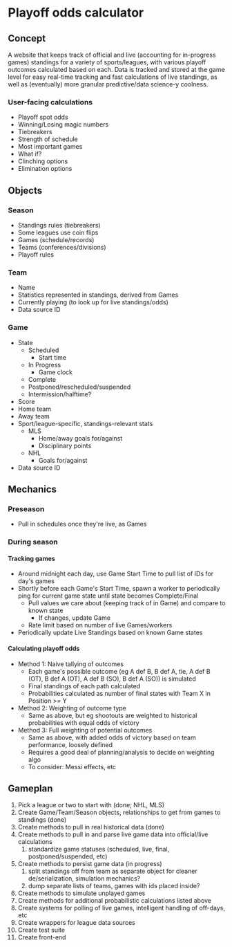 # Playoff odds calculator

## Concept

A website that keeps track of official and live (accounting for in-progress games) standings for a variety of sports/leagues, with various playoff outcomes calculated based on each. Data is tracked and stored at the game level for easy real-time tracking and fast calculations of live standings, as well as (eventually) more granular predictive/data science-y coolness.

### User-facing calculations

- Playoff spot odds
- Winning/Losing magic numbers
- Tiebreakers
- Strength of schedule
- Most important games
- What if?
- Clinching options
- Elimination options

## Objects

### Season
- Standings rules (tiebreakers)
- Some leagues use coin flips
- Games (schedule/records)
- Teams (conferences/divisions)
- Playoff rules

### Team
- Name
- Statistics represented in standings, derived from Games
- Currently playing (to look up for live standings/odds)
- Data source ID

### Game
- State
  - Scheduled
    - Start time
  - In Progress
    - Game clock
  - Complete
  - Postponed/rescheduled/suspended
  - Intermission/halftime?
- Score
- Home team
- Away team
- Sport/league-specific, standings-relevant stats
  - MLS
    - Home/away goals for/against
    - Disciplinary points
  - NHL
    - Goals for/against
- Data source ID

## Mechanics

### Preseason

- Pull in schedules once they're live, as Games

### During season

#### Tracking games
- Around midnight each day, use Game Start Time to pull list of IDs for day's games
- Shortly before each Game's Start Time, spawn a worker to periodically ping for current game state until state becomes Complete/Final
  - Pull values we care about (keeping track of in Game) and compare to known state
    - If changes, update Game
  - Rate limit based on number of live Games/workers
- Periodically update Live Standings based on known Game states

#### Calculating playoff odds
- Method 1: Naive tallying of outcomes
  - Each game's possible outcome (eg A def B, B def A, tie, A def B (OT), B def A (OT), A def B (SO), B def A (SO)) is simulated
  - Final standings of each path calculated
  - Probabilities calculated as number of final states with Team X in Position >= Y
- Method 2: Weighting of outcome type
  - Same as above, but eg shootouts are weighted to historical probabilities with equal odds of victory
- Method 3: Full weighting of potential outcomes
  - Same as above, with added odds of victory based on team performance, loosely defined
  - Requires a good deal of planning/analysis to decide on weighting algo
  - To consider: Messi effects, etc

## Gameplan

1. Pick a league or two to start with (done; NHL, MLS)
2. Create Game/Team/Season objects, relationships to get from games to standings (done)
3. Create methods to pull in real historical data (done)
4. Create methods to pull in and parse live game data into official/live calculations
   1. standardize game statuses (scheduled, live, final, postponed/suspended, etc)
5. Create methods to persist game data (in progress)
   1. split standings off from team as separate object for cleaner de/serialization, simulation mechanics?
   2. dump separate lists of teams, games with ids placed inside?
6. Create methods to simulate unplayed games
7. Create methods for additional probabilistic calculations listed above
8. Create systems for polling of live games, intelligent handling of off-days, etc
9.  Create wrappers for league data sources
10. Create test suite
11. Create front-end
